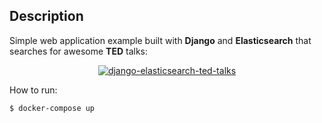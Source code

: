 ## Description

Simple web application example built with **Django** and **Elasticsearch** that searches for awesome **TED** talks:

<a href="https://github.com/apirobot/django-elasticsearch-ted-talks">
    <p align="center">
      <img src="https://raw.githubusercontent.com/apirobot/django-elasticsearch-ted-talks/master/preview.gif" alt="django-elasticsearch-ted-talks">
    </p>
</a>

How to run:

```bash
$ docker-compose up
```
